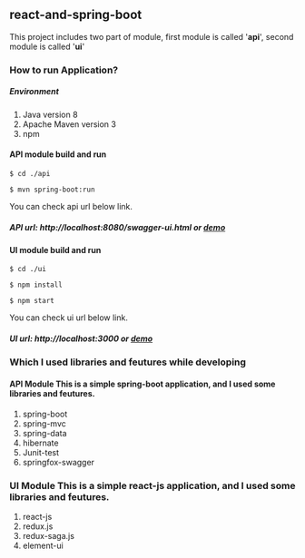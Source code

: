 
  
## react-and-spring-boot
  
This project includes two part of module, first module is called '**api**', second module is called '**ui**'  
  
  
### How to run Application?   
##### Environment  
1. Java version 8  
2. Apache Maven version 3  
3. npm   
  
#### API  module build and run  
```  
$ cd ./api  
```  
```  
$ mvn spring-boot:run  
```  
You can check api url below link.  
##### API url: http://localhost:8080/swagger-ui.html  or [demo](http://ec2-34-204-1-207.compute-1.amazonaws.com:8080/swagger-ui.html)
  
#### UI  module build and run  
```  
$ cd ./ui  
```  
```  
$ npm install  
```  
```  
$ npm start  
```  
You can check ui url below link.  
##### UI url: http://localhost:3000  or [demo](http://technical-assignment-ui.s3-website-us-east-1.amazonaws.com/)
  
### Which I used libraries and feutures while developing  
  
#### API Module This is a simple spring-boot application, and I used some libraries and feutures.  
  
1. spring-boot  
2. spring-mvc  
2. spring-data  
3. hibernate  
4. Junit-test  
5. springfox-swagger   
  
### UI Module This is a simple react-js application, and I used some libraries and feutures.  
  
1. react-js   
2. redux.js   
2. redux-saga.js   
3. element-ui
